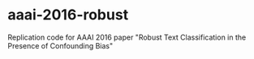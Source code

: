 # aaai-2016-robust
Replication code for AAAI 2016 paper "Robust Text Classification in the Presence of Confounding Bias"
